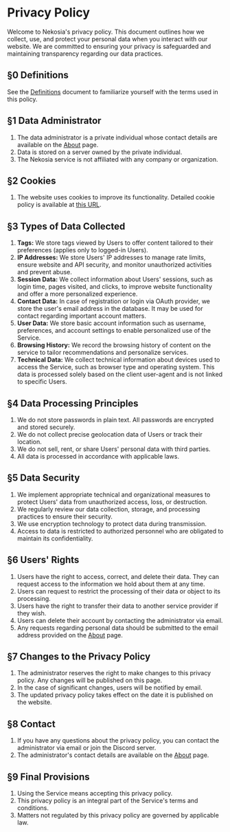 [//]: # (Title: Privacy policy - Nekosia API Docs)
[//]: # (Description: Privacy policy for Nekosia website. Learn how we protect your personal data and the principles that govern our service.)
[//]: # (Tags: privacy policy, Nekosia, API, documentation, personal data, data security, cookies)
[//]: # (Canonical: privacy-policy)
[//]: # (Creation date: 2024-07-29)
[//]: # (Last update: 2024-07-29)
[//]: # (Contributors: Sefinek)

# Privacy Policy
Welcome to Nekosia's privacy policy. This document outlines how we collect, use, and protect your personal data when you interact with our website. We are committed to ensuring your privacy is safeguarded and maintaining transparency regarding our data practices.

## §0 Definitions
See the [Definitions](https://nekosia.cat/documentation?page=definitions) document to familiarize yourself with the terms used in this policy.

## §1 Data Administrator
1. The data administrator is a private individual whose contact details are available on the [About](https://nekosia.cat/about) page.
2. Data is stored on a server owned by the private individual.
3. The Nekosia service is not affiliated with any company or organization.

## §2 Cookies
1. The website uses cookies to improve its functionality. Detailed cookie policy is available at [this URL](https://nekosia.cat/documentation?page=cookies).

## §3 Types of Data Collected
1. **Tags:** We store tags viewed by Users to offer content tailored to their preferences (applies only to logged-in Users).
2. **IP Addresses:** We store Users' IP addresses to manage rate limits, ensure website and API security, and monitor unauthorized activities and prevent abuse.
3. **Session Data:** We collect information about Users' sessions, such as login time, pages visited, and clicks, to improve website functionality and offer a more personalized experience.
4. **Contact Data:** In case of registration or login via OAuth provider, we store the user's email address in the database. It may be used for contact regarding important account matters.
5. **User Data:** We store basic account information such as username, preferences, and account settings to enable personalized use of the Service.
6. **Browsing History:** We record the browsing history of content on the service to tailor recommendations and personalize services.
7. **Technical Data:** We collect technical information about devices used to access the Service, such as browser type and operating system. This data is processed solely based on the client user-agent and is not linked to specific Users.

## §4 Data Processing Principles
1. We do not store passwords in plain text. All passwords are encrypted and stored securely.
2. We do not collect precise geolocation data of Users or track their location.
3. We do not sell, rent, or share Users' personal data with third parties.
4. All data is processed in accordance with applicable laws.

## §5 Data Security
1. We implement appropriate technical and organizational measures to protect Users' data from unauthorized access, loss, or destruction.
2. We regularly review our data collection, storage, and processing practices to ensure their security.
3. We use encryption technology to protect data during transmission.
4. Access to data is restricted to authorized personnel who are obligated to maintain its confidentiality.

## §6 Users' Rights
1. Users have the right to access, correct, and delete their data. They can request access to the information we hold about them at any time.
2. Users can request to restrict the processing of their data or object to its processing.
3. Users have the right to transfer their data to another service provider if they wish.
4. Users can delete their account by contacting the administrator via email.
5. Any requests regarding personal data should be submitted to the email address provided on the [About](https://nekosia.cat/about) page.

## §7 Changes to the Privacy Policy
1. The administrator reserves the right to make changes to this privacy policy. Any changes will be published on this page.
2. In the case of significant changes, users will be notified by email.
3. The updated privacy policy takes effect on the date it is published on the website.

## §8 Contact
1. If you have any questions about the privacy policy, you can contact the administrator via email or join the Discord server.
2. The administrator's contact details are available on the [About](https://nekosia.cat/about) page.

## §9 Final Provisions
1. Using the Service means accepting this privacy policy.
2. This privacy policy is an integral part of the Service's terms and conditions.
3. Matters not regulated by this privacy policy are governed by applicable law.
